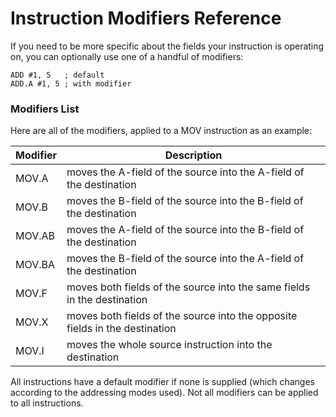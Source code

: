 Instruction Modifiers Reference
===============================

If you need to be more specific about the fields your instruction is operating on, you can optionally use one of a handful of modifiers:

    ADD #1, 5   ; default
    ADD.A #1, 5 ; with modifier

### Modifiers List

Here are all of the modifiers, applied to a MOV instruction as an example:
    
| Modifier | Description |
|----------|-------------|
| MOV.A | moves the A-field of the source into the A-field of the destination |
| MOV.B | moves the B-field of the source into the B-field of the destination |
| MOV.AB | moves the A-field of the source into the B-field of the destination |
| MOV.BA | moves the B-field of the source into the A-field of the destination |
| MOV.F | moves both fields of the source into the same fields in the destination |
| MOV.X | moves both fields of the source into the opposite fields in the destination |
| MOV.I | moves the whole source instruction into the destination |

All instructions have a default modifier if none is supplied (which changes according to the addressing modes used).  Not all modifiers can be applied to all instructions.
